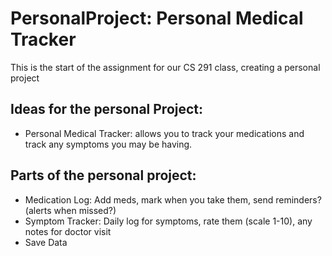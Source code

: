 # PersonalProject: Personal Medical Tracker
This is the start of the assignment for our CS 291 class, creating a personal project


## Ideas for the personal Project:
- Personal Medical Tracker: allows you to track your medications and track any symptoms you may be having.

## Parts of the personal project:
- Medication Log: Add meds, mark when you take them, send reminders?(alerts when missed?)
- Symptom Tracker: Daily log for symptoms, rate them (scale 1-10), any notes for doctor visit
- Save Data
